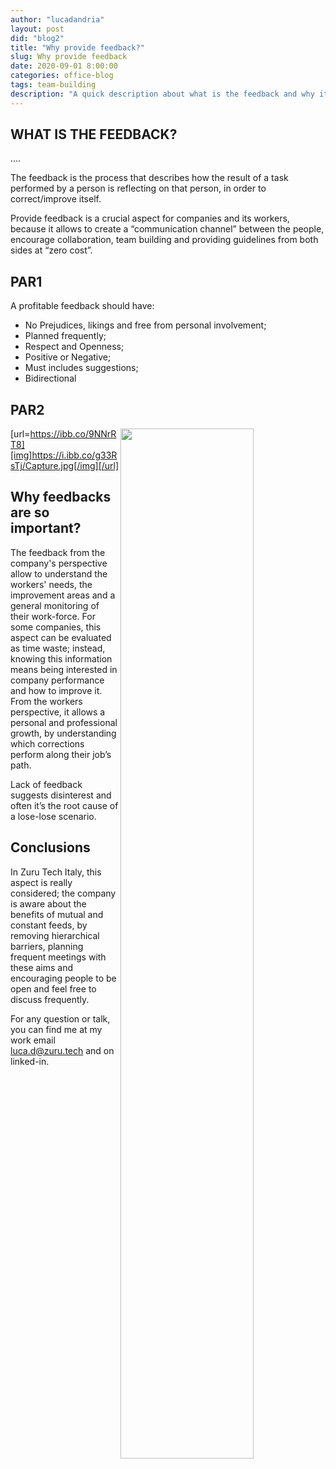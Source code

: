 ```yaml
---
author: "lucadandria"
layout: post
did: "blog2"
title: "Why provide feedback?"
slug: Why provide feedback
date: 2020-09-01 8:00:00
categories: office-blog
tags: team-building
description: "A quick description about what is the feedback and why it's so important"
---
```

## WHAT IS THE FEEDBACK?
....

The feedback is the process that describes how the result of a task performed by a person is reflecting on that person, in order to correct/improve itself.
 
Provide feedback is a crucial aspect for companies and its workers, because it allows to create a “communication channel” between the people, encourage collaboration, team building and providing guidelines from both sides at “zero cost”.


## PAR1

A profitable feedback should have:
- No Prejudices, likings and free from personal involvement;
- Planned frequently;
- Respect and Openness;
- Positive or Negative;
- Must includes suggestions;
- Bidirectional

## PAR2
<a href="https://ibb.co/9NNrRT8"><img class="blog-image" style="width: 65%" src="https://ibb.co/9NNrRT8" align="right"> </a>

[url=https://ibb.co/9NNrRT8][img]https://i.ibb.co/g33RsTj/Capture.jpg[/img][/url]

## Why feedbacks are so important?
The feedback from the company's perspective allow to understand the workers' needs, the improvement areas and a general monitoring of their work-force. 
For some companies, this aspect can be evaluated as time waste; instead, knowing this information means being interested in company performance and how to improve it.
From the workers perspective, it allows a personal and professional growth, by understanding which corrections perform along their job’s path.

Lack of feedback suggests disinterest and often it’s the root cause of a lose-lose scenario.


## Conclusions

In Zuru Tech Italy, this aspect is really considered; the company is aware about the benefits of mutual and constant feeds, by removing hierarchical barriers, planning frequent meetings with these aims and encouraging people to be open and feel free to discuss frequently.

For any question or talk, you can find me at my work email luca.d@zuru.tech and on linked-in.

